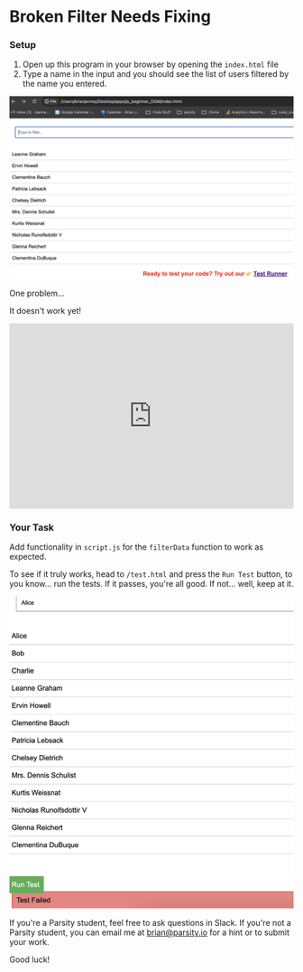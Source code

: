 # Broken Filter Needs Fixing

### Setup

1. Open up this program in your browser by opening the `index.html` file
2. Type a name in the input and you should see the list of users filtered by the name you entered.

<img src="./initial_screen.png"/>

One problem...

It doesn't work yet!

<div style="position: relative; padding-bottom: 64.98194945848375%; height: 0;"><iframe src="https://www.loom.com/embed/a6afe8f1cdf0483cb16018c1d5d310ff?sid=e640cc68-e688-4754-9b03-542a5409ea12" frameborder="0" webkitallowfullscreen mozallowfullscreen allowfullscreen style="position: absolute; top: 0; left: 0; width: 100%; height: 100%;"></iframe></div>

### Your Task

Add functionality in `script.js` for the `filterData` function to work as expected.

To see if it truly works, head to `/test.html` and press the `Run Test` button, to you know... run the tests. If it passes, you're all good. If not... well, keep at it.

<img src="./failed.png"/>

If you're a Parsity student, feel free to ask questions in Slack. If you're not a Parsity student, you can email me at brian@parsity.io for a hint or to submit your work.

Good luck!
